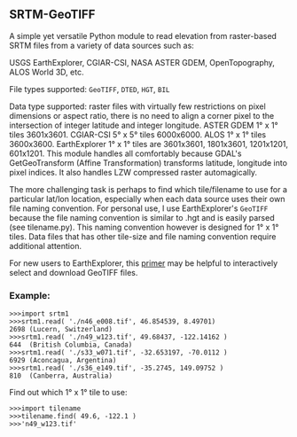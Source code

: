 ## SRTM-GeoTIFF
A simple yet versatile Python module to read elevation from raster-based SRTM files from a variety of data sources such as:

USGS EarthExplorer, CGIAR-CSI, NASA ASTER GDEM, OpenTopography, ALOS World 3D, etc.

File types supported: `GeoTIFF`, `DTED`, `HGT`, `BIL`

Data type supported: raster files with virtually few restrictions on pixel dimensions or aspect ratio, there is no need to align a corner pixel to the intersection of integer latitude and integer longitude. ASTER GDEM 1&deg; x 1&deg; tiles 3601x3601. CGIAR-CSI 5&deg; x 5&deg; tiles 6000x6000. ALOS 1&deg; x 1&deg; tiles 3600x3600. EarthExplorer 1&deg; x 1&deg; tiles are 3601x3601, 1801x3601, 1201x1201, 601x1201. This module handles all comfortably because GDAL's GetGeoTransform (Affine Transformation) transforms latitude, longitude into pixel indices. It also handles LZW compressed raster automagically.

The more challenging task is perhaps to find which tile/filename to use for a particular lat/lon location, especially when each data source uses their own file naming convention. For personal use, I use EarthExplorer's `GeoTIFF` because the file naming convention is similar to .hgt and is easily parsed (see tilename.py). This naming convention however is designed for 1&deg; x 1&deg; tiles. Data files that has other tile-size and file naming convention require additional attention.

For new users to EarthExplorer, this [primer](/EarthExplorer.md) may be helpful to interactively select and download GeoTIFF files.

### Example:
```
>>>import srtm1
>>>srtm1.read( './n46_e008.tif', 46.854539, 8.49701)
2698 (Lucern, Switzerland)
>>>srtm1.read( './n49_w123.tif', 49.68437, -122.14162 )
644  (British Columbia, Canada)
>>>srtm1.read( './s33_w071.tif', -32.653197, -70.0112 )
6929 (Aconcagua, Argentina)
>>>srtm1.read( './s36_e149.tif', -35.2745, 149.09752 )
810  (Canberra, Australia)
```
Find out which 1&deg; x 1&deg; tile to use:
```
>>>import tilename
>>>tilename.find( 49.6, -122.1 )
>>>'n49_w123.tif'
```
